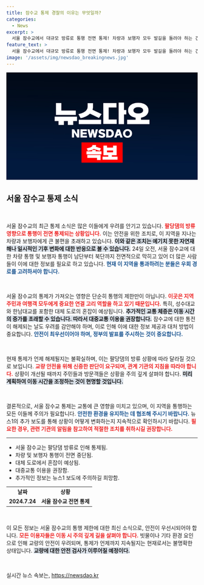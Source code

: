 ```yaml
---
title: 잠수교 통제 경찰의 이유는 무엇일까?
categories:
  - News
excerpt: >
  서울 잠수교에서 대규모 방류로 통행 전면 통제! 차량과 보행자 모두 발길을 돌려야 하는 긴급 상황이 발생했다. 그 배경과 안전 대책은? 클릭해 확인하세요!
feature_text: >
  서울 잠수교에서 대규모 방류로 통행 전면 통제! 차량과 보행자 모두 발길을 돌려야 하는 긴급 상황이 발생했다. 그 배경과 안전 대책은? 클릭해 확인하세요!
image: '/assets/img/newsdao_breakingnews.jpg'
---
```


<p><img src="/assets/img/newsdao_breakingnews.jpg" alt="ontimetimes 속보" /></p>

<h2 data-ke-size="size26">서울 잠수교 통제 소식</h2>

<p data-ke-size="size16">&nbsp;</p>

<p>서울 잠수교의 최근 통제 소식은 많은 이들에게 우려를 안기고 있습니다. <b><span style="color: #ee2323;">팔당댐의 방류 영향으로 통행이 전면 통제되는 상황입니다.</span></b> 이는 안전을 위한 조치로, 이 지역을 지나는 차량과 보행자에게 큰 불편을 초래하고 있습니다. <b><span style="background-color: #21538527;">이와 같은 조치는 예기치 못한 자연재해나 일시적인 기후 변화에 대한 반응으로 볼 수 있습니다.</span></b> 24일 오전, 서울 잠수교에 대한 차량 통행 및 보행자 통행이 남단부터 북단까지 전면적으로 막히고 있어 더 많은 사람들이 이에 대한 정보를 필요로 하고 있습니다. <b><span style="color: #1a5490;">현재 이 지역을 통과하려는 분들은 우회 경로를 고려하셔야 합니다.</span></b></p>

<p data-ke-size="size16">&nbsp;</p>

<p>서울 잠수교의 통제가 가져오는 영향은 단순히 통행의 제한만이 아닙니다. <b><span style="color: #ee2323;">이곳은 지역 주민과 여행객 모두에게 중요한 연결 고리 역할을 하고 있기 때문입니다.</span></b> 특히, 성수대교와 한남대교를 포함한 대체 도로의 혼잡이 예상됩니다. <b><span style="background-color: #21538527;">추가적인 교통 체증은 이동 시간의 증가를 초래할 수 있습니다. 따라서 대중교통 이용을 권장합니다.</span></b> 잠수교에 대한 통전이 해제되는 날도 우려를 감안해야 하며, 이로 인해 이에 대한 정보 제공과 대처 방법이 중요합니다. <b><span style="color: #1a5490;">안전이 최우선이어야 하며, 정부의 발표를 주시하는 것이 중요합니다.</span></b></p>

<p data-ke-size="size16">&nbsp;</p>

<p>현재 통제가 언제 해제될지는 불확실하며, 이는 팔당댐의 방류 상황에 따라 달라질 것으로 보입니다. <b><span style="color: #ee2323;">교량 안전을 위해 신중한 판단이 요구되며, 관계 기관의 지침을 따라야 합니다.</span></b> 상황이 개선될 때까지 주민들과 방문객들은 상황을 주의 깊게 살펴야 합니다. <b><span style="background-color: #21538527;">미리 계획하여 이동 시간을 조정하는 것이 현명할 것입니다.</span></b> </p>

<p data-ke-size="size16">&nbsp;</p>

<p>결론적으로, 서울 잠수교 통제는 교통에 큰 영향을 미치고 있으며, 이 지역을 통행하는 모든 이들께 주의가 필요합니다. <b><span style="color: #1a5490;">안전한 환경을 유지하는 데 협조해 주시기 바랍니다.</span></b> 뉴스1의 추가 보도를 통해 상황이 어떻게 변화하는지 지속적으로 확인하시기 바랍니다. <b><span style="color: #ee2323;">필요한 경우, 관련 기관의 알림을 참고하여 적절한 조치를 취하시길 권장합니다.</span></b></p>

<hr>

<ul>
  <li>서울 잠수교는 팔당댐 방류로 인해 통제됨.</li>
  <li>차량 및 보행자 통행이 전면 중단됨.</li>
  <li>대체 도로에서 혼잡이 예상됨.</li>
  <li>대중교통 이용을 권장함.</li>
  <li>추가적인 정보는 뉴스1 보도에 주의하길 희망함.</li>
</ul>

<table style="width: 100%;">
  <tr>
    <td style="text-align: center; height: 17px;"><b>날짜</b></td>
    <td style="text-align: center; height: 17px;"><b>상황</b></td>
  </tr>
  <tr>
    <td style="text-align: center; height: 17px;"><b>2024.7.24</b></td>
    <td style="text-align: center; height: 17px;"><b>서울 잠수교 전면 통제</b></td>
  </tr>
</table>

<p data-ke-size="size16">&nbsp;</p>

<p>이 모든 정보는 서울 잠수교의 통행 제한에 대한 최신 소식으로, 안전이 우선시되어야 합니다. <b><span style="color: #ee2323;">모든 이용자들은 이동 시 주의 깊게 길을 살펴야 합니다.</span></b> 빗물이나 기타 환경 요인으로 인해 교량의 안전이 우려되며, 통제가 언제까지 지속될지는 현재로서는 불명확한 상태입니다. <b><span style="background-color: #21538527;">교량에 대한 안전 검사가 이루어질 예정이다.</span></b> </p>

<p data-ke-size="size16">&nbsp;</p>
실시간 뉴스 속보는, <a href="https://newsdao.kr" rel="dofollow">https://newsdao.kr</a>


